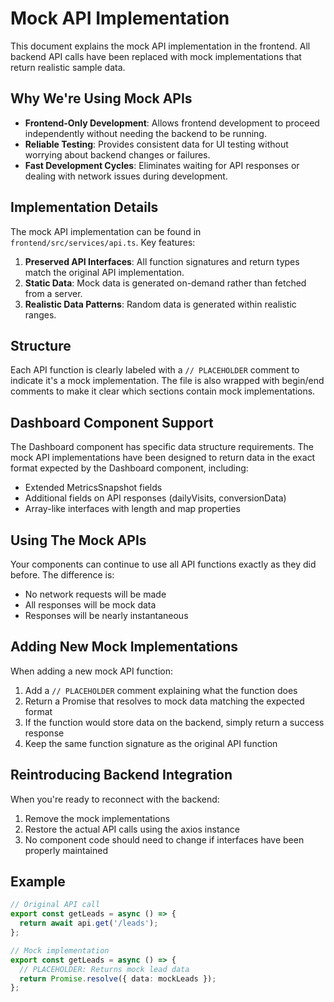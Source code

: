 # Mock API Implementation

This document explains the mock API implementation in the frontend. All backend API calls have been replaced with mock implementations that return realistic sample data.

## Why We're Using Mock APIs

- **Frontend-Only Development**: Allows frontend development to proceed independently without needing the backend to be running.
- **Reliable Testing**: Provides consistent data for UI testing without worrying about backend changes or failures.
- **Fast Development Cycles**: Eliminates waiting for API responses or dealing with network issues during development.

## Implementation Details

The mock API implementation can be found in `frontend/src/services/api.ts`. Key features:

1. **Preserved API Interfaces**: All function signatures and return types match the original API implementation.
2. **Static Data**: Mock data is generated on-demand rather than fetched from a server.
3. **Realistic Data Patterns**: Random data is generated within realistic ranges.

## Structure

Each API function is clearly labeled with a `// PLACEHOLDER` comment to indicate it's a mock implementation. The file is also wrapped with begin/end comments to make it clear which sections contain mock implementations.

## Dashboard Component Support

The Dashboard component has specific data structure requirements. The mock API implementations have been designed to return data in the exact format expected by the Dashboard component, including:

- Extended MetricsSnapshot fields
- Additional fields on API responses (dailyVisits, conversionData)
- Array-like interfaces with length and map properties 

## Using The Mock APIs

Your components can continue to use all API functions exactly as they did before. The difference is:

- No network requests will be made
- All responses will be mock data
- Responses will be nearly instantaneous

## Adding New Mock Implementations

When adding a new mock API function:

1. Add a `// PLACEHOLDER` comment explaining what the function does
2. Return a Promise that resolves to mock data matching the expected format
3. If the function would store data on the backend, simply return a success response
4. Keep the same function signature as the original API function

## Reintroducing Backend Integration

When you're ready to reconnect with the backend:

1. Remove the mock implementations
2. Restore the actual API calls using the axios instance
3. No component code should need to change if interfaces have been properly maintained

## Example

```typescript
// Original API call
export const getLeads = async () => {
  return await api.get('/leads');
};

// Mock implementation
export const getLeads = async () => {
  // PLACEHOLDER: Returns mock lead data
  return Promise.resolve({ data: mockLeads });
};
``` 